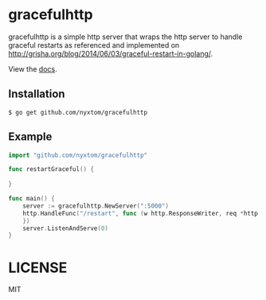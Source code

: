 # gracefulhttp

gracefulhttp is a simple http server that wraps the http server to handle
graceful restarts as referenced and implemented on
http://grisha.org/blog/2014/06/03/graceful-restart-in-golang/.

View the [docs](http://godoc.org/github.com/nyxtom/gracefulhttp).

## Installation

```
$ go get github.com/nyxtom/gracefulhttp
```

## Example

```go
import "github.com/nyxtom/gracefulhttp"

func restartGraceful() {
	
}

func main() {
	server := gracefulhttp.NewServer(":5000")
	http.HandleFunc("/restart", func (w http.ResponseWriter, req *http.Request) {
	})
	server.ListenAndServe(0)
}
```

# LICENSE

MIT
